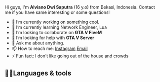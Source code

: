 Hi guys, I'm **Alviano Dwi Saputra** (16 y.o) from Bekasi, Indonesia. Contact me if you have same interesting or some questions!
- 🔭 I’m currently working on something cool.
- 🌱 I’m currently learning Network Engineer, Lua
- 👯 I’m looking to collaborate on **GTA V FiveM**
- 🤔 I’m looking for help with **GTA V Server**
- 💬 Ask me about anything.
- 📫 How to reach me: [Instagram](https://instagram.com/nvv.yann) [Email](mailto:alvianodwi9@gmail.com)
- ⚡ Fun fact: I don't like going out of the house and crowds

## 🧑‍💻Languages & tools
<div align="left">
  <img src"https://i.mt.lv/img/mt/v2/logo.svg" width="32" />
  <img src"https://upload.wikimedia.org/wikipedia/commons/6/64/Cisco_logo.svg" width="32" />
  <img src"https://upload.wikimedia.org/wikipedia/commons/d/d5/Virtualbox_logo.png" width="32" />
  <img src"https://cdn.jsdelivr.net/gh/devicons/devicon@develop/icons/visualstudio/visualstudio-plain.svg" width="32" />
  <img src"" width="32" />
  <img src"" width="32" />
  <img src"" width="32" />
  <img src"" width="32" />
  <img src"" width="32" />
  <img src"" width="32" />
</div>

<!--
**AlvianoDwi/AlvianoDwi** is a ✨ _special_ ✨ repository because its `README.md` (this file) appears on your GitHub profile.

Here are some ideas to get you started:

- 🔭 I’m currently working on ...
- 🌱 I’m currently learning ...
- 👯 I’m looking to collaborate on ...
- 🤔 I’m looking for help with ...
- 💬 Ask me about ...
- 📫 How to reach me: ...
- 😄 Pronouns: ...
- ⚡ Fun fact: ...
-->
